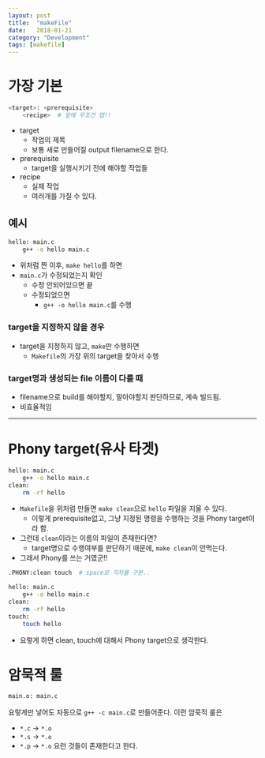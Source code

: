 ```yaml
---
layout: post
title:  "makeFile"
date:   2018-01-21
category: "Development"
tags: [makefile]
---
```


# 가장 기본

```bash
<target>: <prerequisite>
    <recipe>  # 앞에 무조건 탭!!
```

* target
    * 작업의 제목
    * 보통 새로 만들어질 output filename으로 한다.
* prerequisite
    * target을 실행시키기 전에 해야할 작업들
* recipe
    * 실제 작업
    * 여러개를 가질 수 있다.

## 예시

```bash
hello: main.c
    g++ -o hello main.c
```

* 위처럼 짠 이후, `make hello`를 하면
* `main.c`가 수정되었는지 확인
    * 수정 안되어있으면 끝
    * 수정되었으면
        * `g++ -o hello main.c`를 수행

### target을 지정하지 않을 경우

* target을 지정하지 않고, `make`만 수행하면
    * `Makefile`의 가장 위의 target을 찾아서 수행

### target명과 생성되는 file 이름이 다를 때

* filename으로 build를 해야할지, 말아야할지 판단하므로, 계속 빌드됨.
* 비효율적임

---

# Phony target(유사 타겟)

```bash
hello: main.c
    g++ -o hello main.c
clean:
    rm -rf hello
```

* `Makefile`을 위처럼 만들면 `make clean`으로 `hello` 파일을 지울 수 있다.
    * 이렇게 prerequisite없고, 그냥 지정된 명령을 수행하는 것을 Phony target이라 함.
* 그런데 `clean`이라는 이름의 파일이 존재한다면?
    * target명으로 수행여부를 판단하기 때문에, `make clean`이 안먹는다.
* 그래서 Phony를 쓰는 거였군!!

```bash
.PHONY:clean touch  # space로 각자를 구분..

hello: main.c
    g++ -o hello main.c
clean:
    rm -rf hello
touch:
    touch hello
```

* 요렇게 하면 clean, touch에 대해서 Phony target으로 생각한다.

# 암묵적 룰

```bash
main.o: main.c
```
요렇게만 넣어도 자동으로 `g++ -c main.c`로 만들어준다.
이런 암묵적 룰은
* `*.c` -> `*.o`
* `*.s` -> `*.o`
* `*.p` -> `*.o`
요런 것들이 존재한다고 한다.